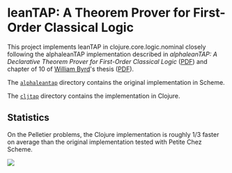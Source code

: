 leanTAP: A Theorem Prover for First-Order Classical Logic
=========================================================

This project implements leanTAP in clojure.core.logic.nominal closely
following the alphaleanTAP implementation described in
_alphaleanTAP: A Declarative Theorem Prover for First-Order Classical Logic_
([PDF](http://www.cs.indiana.edu/~webyrd/alphaleantap/alphatap.pdf))
and chapter of 10 of
[William Byrd](http://www.cs.indiana.edu/~webyrd/)'s thesis
([PDF](http://gradworks.umi.com/3380156.pdf)).

The
[`alphaleantap`](https://github.com/namin/leantap/tree/master/alphaleantap)
directory contains the original implementation in Scheme.

The [`cljtap`](https://github.com/namin/leantap/tree/master/alphaleantap)
directory contains the implementation in Clojure.

Statistics
-----------------------------------

On the Pelletier problems, the Clojure implementation is roughly 1/3
faster on average than the original implementation tested with Petite
Chez Scheme.

<img src="https://docs.google.com/spreadsheet/oimg?key=0Aq6lPvMWlyvwdGRtbDRYZGpmcXI1OG9RM2swNWxyc1E&oid=2&zx=oejhl3v763go" />
